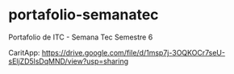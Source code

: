 # portafolio-semanatec
Portafolio de ITC - Semana Tec Semestre 6

CaritApp: https://drive.google.com/file/d/1msp7j-3OQKOCr7seU-sEljZD5lsDqMND/view?usp=sharing

